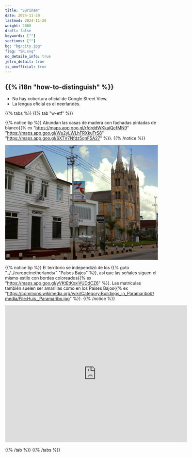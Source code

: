 ```yaml
---
title: "Surinam"
date: 2024-11-20
lastmod: 2024-11-20
weight: 2000
draft: false
keywords: [""]
sections: [""]
bg: "bg/city.jpg"
flag: "SR.svg"
no_detaile_info: true
jetro_detail: true
is_unofficial: true
---
```


<div class="main-desciption country-description">
    <h2 class="section-title">{{% i18n "how-to-distinguish" %}}</h2>
    <ul class="rule-list">
        <li class="no-evidence">No hay cobertura oficial de Google Street View.</li>
        <li>La lengua oficial es el neerlandés.</li>
    </ul>
</div>

{{% tabs %}}
{{% tab "w-etf" %}}

{{% notice tip %}}
Abundan las casas de madera con fachadas pintadas de blanco{{% ex "https://maps.app.goo.gl/rfdrddWKkaiQefMN9" "https://maps.app.goo.gl/Wu2yLWLhFRXkuTrS8" "https://maps.app.goo.gl/6XTV7Nfdz5qnF5A27" %}}.
{{% /notice %}}
<div class="googlemap-if">
<img src="kathedralehenckarronstraat1.jpg">
</div>

{{% notice tip %}}
El territorio se independizó de los {{% goto "../../europe/netherlands/" "Países Bajos" %}}, así que las señales siguen el mismo estilo con bordes coloreados{{% ex "https://maps.app.goo.gl/yVKtEtKoxiVUDdCZ6" %}}. Las matrículas también suelen ser amarillas como en los Países Bajos{{% ex "https://commons.wikimedia.org/wiki/Category:Buildings_in_Paramaribo#/media/File:Huis,_Paramaribo.jpg" %}}.
{{% /notice %}}
<div class="googlemap-if">
<iframe src="https://www.google.com/maps/embed?pb=!4v1735956333849!6m8!1m7!1sCAoSLEFGMVFpcE9OUm53a2lVajlmQ3ZzMkpFS09KS1N3S3FiTGxGM3AtYk5mWG82!2m2!1d5.728942011500915!2d-55.12332797335178!3f77.75020705732503!4f-2.6925687585050895!5f0.5441121760819865" width="600" height="450" style="border:0;" allowfullscreen="" loading="lazy" referrerpolicy="no-referrer-when-downgrade"></iframe>
</div>

{{% /tab %}}
{{% /tabs %}}
